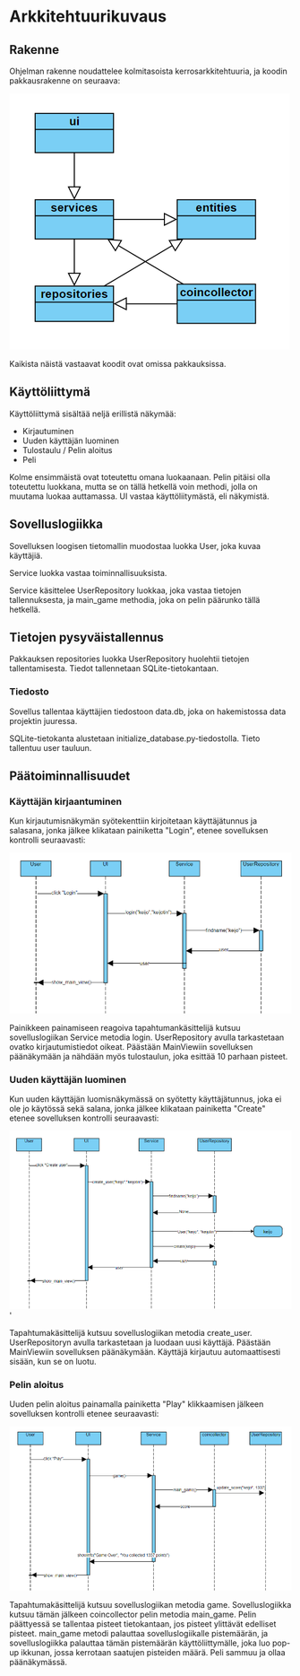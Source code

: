 # Arkkitehtuurikuvaus

## Rakenne

Ohjelman rakenne noudattelee kolmitasoista kerrosarkkitehtuuria, ja koodin pakkausrakenne on seuraava:

![Kaavio](./kuvat/arkkitehtuuri-luokkakaavio.png)

Kaikista näistä vastaavat koodit ovat omissa pakkauksissa.

## Käyttöliittymä

Käyttöliittymä sisältää neljä erillistä näkymää:

- Kirjautuminen
- Uuden käyttäjän luominen
- Tulostaulu / Pelin aloitus
- Peli

Kolme ensimmäistä ovat toteutettu omana luokaanaan. Pelin pitäisi olla toteutettu luokkana, mutta se on tällä hetkellä voin methodi, jolla on muutama luokaa auttamassa. UI vastaa käyttöliitymästä, eli näkymistä.

## Sovelluslogiikka

Sovelluksen loogisen tietomallin muodostaa luokka User, joka kuvaa käyttäjiä.

Service luokka vastaa toiminnallisuuksista.

Service käsittelee UserRepository luokkaa, joka vastaa tietojen tallennuksesta, ja main_game methodia, joka on pelin päärunko tällä hetkellä.

## Tietojen pysyväistallennus

Pakkauksen repositories luokka UserRepository huolehtii tietojen tallentamisesta. Tiedot tallennetaan SQLite-tietokantaan.

### Tiedosto

Sovellus tallentaa käyttäjien tiedostoon data.db, joka on hakemistossa data projektin juuressa.

SQLite-tietokanta alustetaan initialize_database.py-tiedostolla. Tieto tallentuu user tauluun.

## Päätoiminnallisuudet

### Käyttäjän kirjaantuminen

Kun kirjautumisnäkymän syötekenttiin kirjoitetaan käyttäjätunnus ja salasana, jonka jälkee klikataan painiketta "Login", etenee sovelluksen kontrolli seuraavasti:

![image](kuvat/arkkitehtuuri-seq-diagram-login.PNG)

Painikkeen painamiseen reagoiva tapahtumankäsittelijä kutsuu sovelluslogiikan Service metodia login. UserRepository avulla tarkastetaan ovatko kirjautumistiedot oikeat. Päästään MainViewiin sovelluksen päänäkymään ja nähdään myös tulostaulun, joka esittää 10 parhaan pisteet.

### Uuden käyttäjän luominen

Kun uuden käyttäjän luomisnäkymässä on syötetty käyttäjätunnus, joka ei ole jo käytössä sekä salana, jonka jälkee klikataan painiketta "Create" etenee sovelluksen kontrolli seuraavasti:

![image](kuvat/arkkitehtuuri-seq-diagram-register.PNG)'

Tapahtumakäsittelijä kutsuu sovelluslogiikan metodia create_user. UserRepositoryn avulla tarkastetaan ja luodaan uusi käyttäjä. Päästään MainViewiin sovelluksen päänäkymään. Käyttäjä kirjautuu automaattisesti sisään, kun se on luotu.

### Pelin aloitus

Uuden pelin aloitus painamalla painiketta "Play" klikkaamisen jälkeen sovelluksen kontrolli etenee seuraavasti:

![image](kuvat/arkkitehtuuri-seq-diagram-game.PNG)

Tapahtumakäsittelijä kutsuu sovelluslogiikan metodia game. Sovelluslogiikka kutsuu tämän jälkeen coincollector pelin metodia main_game. Pelin päättyessä se tallentaa pisteet tietokantaan, jos pisteet ylittävät edelliset pisteet. main_game metodi palauttaa sovelluslogiikalle pistemäärän, ja sovelluslogiikka palauttaa tämän pistemäärän käyttöliittymälle, joka luo pop-up ikkunan, jossa kerrotaan saatujen pisteiden määrä. Peli sammuu ja ollaa päänäkymässä.

